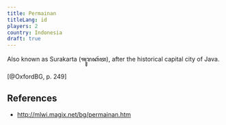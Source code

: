 ```yaml
---
title: Permainan
titleLang: id
players: 2
country: Indonesia
draft: true
---
```


Also known as Surakarta (<span lang="jav">ꦯꦸꦫꦏꦂꦠ</span>), after the
historical capital city of Java.

[@OxfordBG, p. 249]

## References

* http://mlwi.magix.net/bg/permainan.htm

